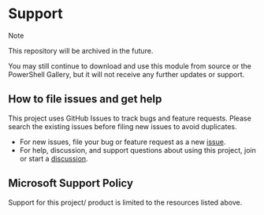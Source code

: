 # Support

> [!NOTE]
> This repository will be archived in the future.
>
> You may still continue to download and use this module from source or the PowerShell Gallery,
> but it will not receive any further updates or support.

## How to file issues and get help

This project uses GitHub Issues to track bugs and feature requests.
Please search the existing issues before filing new issues to avoid duplicates.

- For new issues, file your bug or feature request as a new [issue].
- For help, discussion, and support questions about using this project, join or start a [discussion].

## Microsoft Support Policy

Support for this project/ product is limited to the resources listed above.

[issue]: https://github.com/microsoft/PSRule.Monitor/issues
[discussion]: https://github.com/microsoft/PSRule.Monitor/discussions
